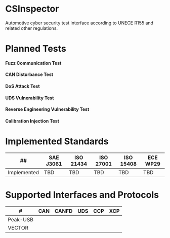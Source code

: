 # CSInspector
Automotive cyber security test interface according to UNECE R155 and related other regulations.

# Planned Tests
#### Fuzz Communication Test
#### CAN Disturbance Test
#### DoS Attack Test
#### UDS Vulnerability Test
#### Reverse Engineering Vulnerability Test
#### Calibration Injection Test


# Implemented Standards

|     ##         |SAE J3061     |ISO 21434    |ISO 27001      |ISO 15408    |ECE WP29       |
|----------------|--------------|-------------|---------------|-------------|---------------|
|Implemented     |TBD           |TBD          |TBD            |TBD          |TBD            |

# Supported Interfaces and Protocols

|       # |CAN      |CANFD       |UDS          |CCP          |XCP          |
|---------|---------|------------|-------------|-------------|-------------|
|Peak-USB |         |            |             |             |             |
|VECTOR   |         |            |             |             |             |
